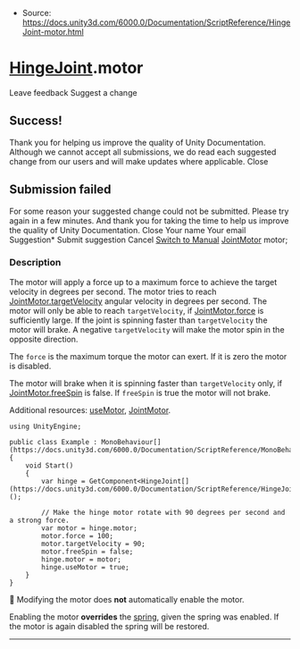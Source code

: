 * Source: https://docs.unity3d.com/6000.0/Documentation/ScriptReference/HingeJoint-motor.html

#  [HingeJoint](https://docs.unity3d.com/6000.0/Documentation/ScriptReference/HingeJoint.html).motor
Leave feedback
Suggest a change
## Success!
Thank you for helping us improve the quality of Unity Documentation. Although we cannot accept all submissions, we do read each suggested change from our users and will make updates where applicable.
Close
## Submission failed
For some reason your suggested change could not be submitted. Please <a>try again</a> in a few minutes. And thank you for taking the time to help us improve the quality of Unity Documentation.
Close
Your name Your email Suggestion* Submit suggestion
Cancel
[Switch to Manual](https://docs.unity3d.com/6000.0/Documentation/Manual/class-HingeJoint.html "Go to HingeJoint Component in the Manual")
[JointMotor](https://docs.unity3d.com/6000.0/Documentation/ScriptReference/JointMotor.html) motor; 
### Description
The motor will apply a force up to a maximum force to achieve the target velocity in degrees per second.
The motor tries to reach [JointMotor.targetVelocity](https://docs.unity3d.com/6000.0/Documentation/ScriptReference/JointMotor-targetVelocity.html) angular velocity in degrees per second. The motor will only be able to reach `targetVelocity`, if [JointMotor.force](https://docs.unity3d.com/6000.0/Documentation/ScriptReference/JointMotor-force.html) is sufficiently large. If the joint is spinning faster than `targetVelocity` the motor will brake. A negative `targetVelocity` will make the motor spin in the opposite direction.  
  
The `force` is the maximum torque the motor can exert. If it is zero the motor is disabled.  
  
The motor will brake when it is spinning faster than `targetVelocity` only, if [JointMotor.freeSpin](https://docs.unity3d.com/6000.0/Documentation/ScriptReference/JointMotor-freeSpin.html) is false. If `freeSpin` is true the motor will not brake.  
  
Additional resources: [useMotor](https://docs.unity3d.com/6000.0/Documentation/ScriptReference/HingeJoint-useMotor.html), [JointMotor](https://docs.unity3d.com/6000.0/Documentation/ScriptReference/JointMotor.html).
```
using UnityEngine;  
  
public class Example : MonoBehaviour[](https://docs.unity3d.com/6000.0/Documentation/ScriptReference/MonoBehaviour.html)
{
    void Start()
    {
        var hinge = GetComponent<HingeJoint[](https://docs.unity3d.com/6000.0/Documentation/ScriptReference/HingeJoint.html)>();  
  
        // Make the hinge motor rotate with 90 degrees per second and a strong force.
        var motor = hinge.motor;
        motor.force = 100;
        motor.targetVelocity = 90;
        motor.freeSpin = false;
        hinge.motor = motor;
        hinge.useMotor = true;
    }
}

```

Modifying the motor does **not** automatically enable the motor.  
  
Enabling the motor **overrides** the [spring](https://docs.unity3d.com/6000.0/Documentation/ScriptReference/HingeJoint-spring.html), given the spring was enabled. If the motor is again disabled the spring will be restored.
* * *
